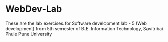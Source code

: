 # WebDev-Lab
These are the lab exercises for Software development lab - 5 (Web development) from 5th semester of B.E. Information Technology, Savitribai Phule Pune University
